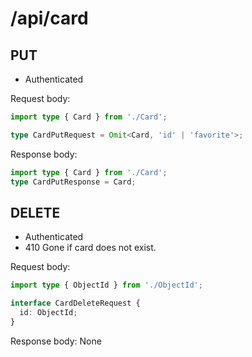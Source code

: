 # /api/card
## PUT
- Authenticated

Request body:
```ts
import type { Card } from './Card';

type CardPutRequest = Omit<Card, 'id' | 'favorite'>;
```

Response body:
```ts
import type { Card } from './Card';
type CardPutResponse = Card;
```

## DELETE
- Authenticated
- 410 Gone if card does not exist.

Request body:
```ts
import type { ObjectId } from './ObjectId';

interface CardDeleteRequest {
  id: ObjectId;
}
```

Response body: None
